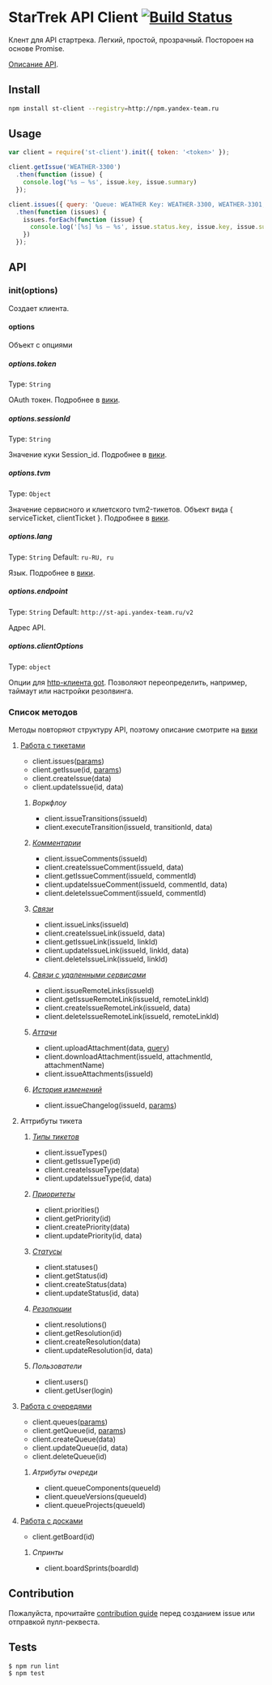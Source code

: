 # StarTrek API Client [![Build Status](https://drone.yandex-team.ru/api/badges/toolbox/st-client/status.svg?branch=master&style=flat)](https://drone.yandex-team.ru/toolbox/st-client)

Клент для API стартрека. Легкий, простой, прозрачный. Постороен на основе Promise.

[Описание API](https://wiki.yandex-team.ru/tracker/api/).

## Install

```bash
npm install st-client --registry=http://npm.yandex-team.ru
```

## Usage

```js
var client = require('st-client').init({ token: '<token>' });

client.getIssue('WEATHER-3300')
  .then(function (issue) {
    console.log('%s – %s', issue.key, issue.summary)
  });

client.issues({ query: 'Queue: WEATHER Key: WEATHER-3300, WEATHER-3301, WEATHER-3302' })
  .then(function (issues) {
    issues.forEach(function (issue) {
      console.log('[%s] %s – %s', issue.status.key, issue.key, issue.summary);
    })
  });
```

## API

### init(options)

Создает клиента.

#### options

Объект с опциями

##### options.token

Type: `String`

OAuth токен. Подробнее в [вики](https://wiki.yandex-team.ru/tracker/api/#avtorizacija).

##### options.sessionId

Type: `String`

Значение куки Session_id. Подробнее в [вики](https://wiki.yandex-team.ru/tracker/api/#avtorizacija).

##### options.tvm

Type: `Object`

Значение сервисного и клиетского  tvm2-тикетов. Объект вида { serviceTicket, clientTicket }. Подробнее в [вики](https://wiki.yandex-team.ru/tracker/api/#avtorizacija).

##### options.lang

Type: `String`
Default: `ru-RU, ru`

Язык. Подробнее в [вики](https://wiki.yandex-team.ru/tracker/api/#lokalizacija).

##### options.endpoint

Type: `String`
Default: `http://st-api.yandex-team.ru/v2`

Адрес API.

##### options.clientOptions

Type: `object`

Опции для [http-клиента got](https://github.com/sindresorhus/got). Позволяют переопределить, например, таймаут или настройки резолвинга.

### Список методов

Методы повторяют структуру API, поэтому описание смотрите на [вики](https://wiki.yandex-team.ru/tracker/api/)

1. [Работа с тикетами](https://wiki.yandex-team.ru/tracker/api/issues/)

    * client.issues([params](https://wiki.yandex-team.ru/tracker/api/issues/list/#primerzaprosa))
    * client.getIssue(id, [params](https://wiki.yandex-team.ru/tracker/api/issues/get/#primerzaprosa))
    * client.createIssue(data)
    * client.updateIssue(id, data)

    1. _Воркфлоу_

        * client.issueTransitions(issueId)
        * client.executeTransition(issueId, transitionId, data)

    1. _[Комментарии](https://wiki.yandex-team.ru/tracker/api/issues/comments/)_

        * client.issueComments(issueId)
        * client.createIssueComment(issueId, data)
        * client.getIssueComment(issueId, commentId)
        * client.updateIssueComment(issueId, commentId, data)
        * client.deleteIssueComment(issueId, commentId)

    1. _[Связи](https://wiki.yandex-team.ru/tracker/api/issues/links/)_

        * client.issueLinks(issueId)
        * client.createIssueLink(issueId, data)
        * client.getIssueLink(issueId, linkId)
        * client.updateIssueLink(issueId, linkId, data)
        * client.deleteIssueLink(issueId, linkId)

    1. _[Связи с удаленными сервисами](https://wiki.yandex-team.ru/tracker/api/issues/remotelinks/)_

        * client.issueRemoteLinks(issueId)
        * client.getIssueRemoteLink(issueId, remoteLinkId)
        * client.createIssueRemoteLink(issueId, data)
        * client.deleteIssueRemoteLink(issueId, remoteLinkId)

    1. _[Аттачи](https://wiki.yandex-team.ru/tracker/api/attachments/)_

        * client.uploadAttachment(data, [query](https://wiki.yandex-team.ru/tracker/api/attachments/upload/#primerzaprosa))
        * client.downloadAttachment(issueId, attachmentId, attachmentName)
        * client.issueAttachments(issueId)

    1. _[История изменений](https://wiki.yandex-team.ru/tracker/api/issues/changelog)_

        * client.issueChangelog(issueId, [params](https://wiki.yandex-team.ru/tracker/api/issues/changelog/#primerzaprosa))

1. Аттрибуты тикета

    1. _[Типы тикетов](https://wiki.yandex-team.ru/tracker/api/types/)_

        * client.issueTypes()
        * client.getIssueType(id)
        * client.createIssueType(data)
        * client.updateIssueType(id, data)

    1. _[Приоритеты](https://wiki.yandex-team.ru/tracker/api/priorities/)_

        * client.priorities()
        * client.getPriority(id)
        * client.createPriority(data)
        * client.updatePriority(id, data)

    1. _[Статусы](https://wiki.yandex-team.ru/tracker/api/statuses/)_

        * client.statuses()
        * client.getStatus(id)
        * client.createStatus(data)
        * client.updateStatus(id, data)

    1. _[Резолюции](https://wiki.yandex-team.ru/tracker/api/resolutions/)_

        * client.resolutions()
        * client.getResolution(id)
        * client.createResolution(data)
        * client.updateResolution(id, data)

    1. _Пользователи_
        * client.users()
        * client.getUser(login)

1. [Работа с очередями](https://wiki.yandex-team.ru/tracker/api/queues/)

    * client.queues([params](https://wiki.yandex-team.ru/tracker/api/queues/list/#primerzaprosa))
    * client.getQueue(id, [params](https://wiki.yandex-team.ru/tracker/api/queues/get/#primerzaprosa))
    * client.createQueue(data)
    * client.updateQueue(id, data)
    * client.deleteQueue(id)

    1. _Атрибуты очереди_

        * client.queueComponents(queueId)
        * client.queueVersions(queueId)
        * client.queueProjects(queueId)

1. [Работа с досками](https://wiki.yandex-team.ru/tracker/api/boards/)

    * client.getBoard(id)

    1. _Спринты_

        * client.boardSprints(boardId)

## Contribution

Пожалуйста, прочитайте [contribution guide](/CONTRIBUTING.md) перед созданием issue или отправкой пулл-реквеста.

## Tests

```
$ npm run lint
$ npm test
```
